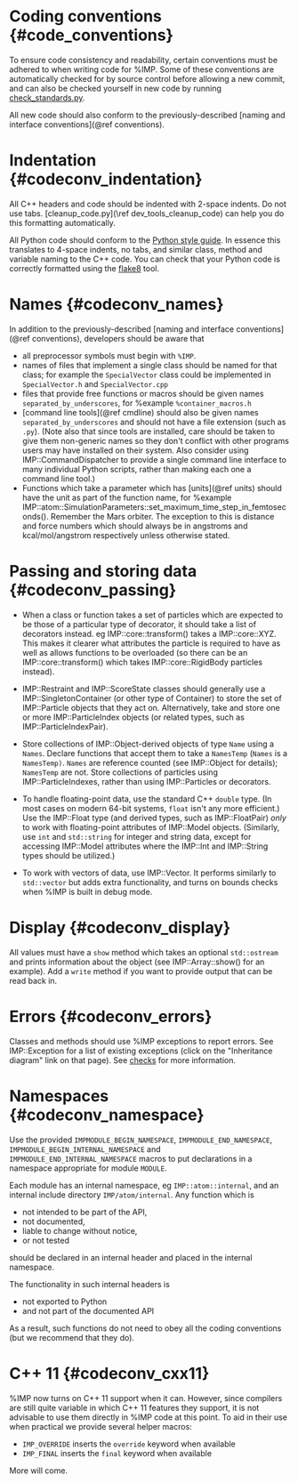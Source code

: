 Coding conventions {#code_conventions}
==================

To ensure code consistency and readability, certain conventions
must be adhered to when writing code for %IMP. Some of these
conventions are automatically checked for by source control before
allowing a new commit, and can also be checked yourself in new
code by running [check_standards.py](#devguide_check_standards).

All new code should also conform to the previously-described
[naming and interface conventions](@ref conventions).


# Indentation {#codeconv_indentation}

All C++ headers and code should be indented with 2-space indents. Do not use
tabs. [cleanup_code.py](\ref dev_tools_cleanup_code) can help you do this formatting
automatically.

All Python code should conform to the [Python style
guide](http://www.python.org/dev/peps/pep-0008/).  In essence this
translates to 4-space indents, no tabs, and similar class, method and
variable naming to the C++ code. You can check that your Python code
is correctly formatted using the [flake8](https://pypi.org/project/flake8/)
tool.

# Names {#codeconv_names}

In addition to the previously-described
[naming and interface conventions](@ref conventions),
developers should be aware that
- all preprocessor symbols must begin with `%IMP`.
- names of files that implement a single class should be named for that
  class; for example the `SpecialVector` class could be implemented in
  `SpecialVector.h` and `SpecialVector.cpp`
- files that provide free functions or macros should be given names
  `separated_by_underscores`, for %example `%container_macros.h`
- [command line tools](@ref cmdline) should also be given names
  `separated_by_underscores` and should not have a file extension
  (such as `.py`). (Note also that since tools are installed, care should be
  taken to give them non-generic names so they don't conflict with other
  programs users may have installed on their system. Also consider using
  IMP::CommandDispatcher to provide a single command line interface to many
  individual Python scripts, rather than making each one a command line tool.)
- Functions which take a parameter which has [units](@ref units) should have the
  unit as part of the function name, for %example
  IMP::atom::SimulationParameters::set_maximum_time_step_in_femtoseconds().
  Remember the Mars orbiter. The exception to this is distance and
  force numbers which should always be in angstroms and
  kcal/mol/angstrom respectively unless otherwise stated.

# Passing and storing data {#codeconv_passing}

- When a class or function takes a set of particles which are expected to
  be those of a particular type of decorator, it should take a list of
  decorators instead. eg IMP::core::transform() takes a IMP::core::XYZ.
  This makes it clearer what attributes the particle is required to have
  as well as allows functions to be overloaded (so there can be an
  IMP::core::transform() which takes IMP::core::RigidBody particles instead).

- IMP::Restraint and IMP::ScoreState classes should generally use a
  IMP::SingletonContainer (or other type of Container) to store the set of
  IMP::Particle objects that they act on. Alternatively, take and store one
  or more IMP::ParticleIndex objects (or related types, such as
  IMP::ParticleIndexPair).

- Store collections of IMP::Object-derived
  objects of type `Name` using a `Names`. Declare functions that
  accept them to take a `NamesTemp` (`Names` is a `NamesTemp)`.
  `Names` are reference counted (see IMP::Object for details);
  `NamesTemp` are not. Store collections of particles using
  IMP::ParticleIndexes, rather than using IMP::Particles or decorators.

- To handle floating-point data, use the standard C++ `double` type. (In most
  cases on modern 64-bit systems, `float` isn't any more efficient.) Use the
  IMP::Float type (and derived types, such as IMP::FloatPair) *only* to work
  with floating-point attributes of IMP::Model objects. (Similarly, use `int`
  and `std::string` for integer and string data, except for accessing
  IMP::Model attributes where the IMP::Int and IMP::String types should
  be utilized.)

- To work with vectors of data, use IMP::Vector. It performs similarly to
  `std::vector` but adds extra functionality, and turns on bounds checks when
  %IMP is built in debug mode.

# Display {#codeconv_display}

All values must have a `show` method which takes an optional
`std::ostream` and prints information about the object (see
IMP::Array::show() for an example). Add a `write` method if you
want to provide output that can be read back in.

# Errors {#codeconv_errors}

Classes and methods should use %IMP exceptions to report errors. See
IMP::Exception for a list of existing exceptions (click on the "Inheritance
diagram" link on that page). See
[checks](../ref/exception_8h.html) for more information.

# Namespaces {#codeconv_namespace}

Use the provided `IMPMODULE_BEGIN_NAMESPACE`,
`IMPMODULE_END_NAMESPACE`, `IMPMODULE_BEGIN_INTERNAL_NAMESPACE` and
`IMPMODULE_END_INTERNAL_NAMESPACE` macros to put declarations in a
namespace appropriate for module `MODULE`.

Each module has an internal namespace, eg `IMP::atom::internal`, and an internal
include directory `IMP/atom/internal`. Any function which is
 - not intended to be part of the API,
 - not documented,
 - liable to change without notice,
 - or not tested

should be declared in an internal header and placed in the internal namespace.

The functionality in such internal headers is
 - not exported to Python
 - and not part of the documented API

As a result, such functions do not need to obey all the coding conventions
(but we recommend that they do).

# C++ 11 {#codeconv_cxx11}
%IMP now turns on C++ 11 support when it can. However, since compilers
are still quite variable in which C++ 11 features they support, it is
not advisable to use them directly in %IMP code at this point. To aid
in their use when practical we provide several helper macros:
- `IMP_OVERRIDE` inserts the `override` keyword when available
- `IMP_FINAL` inserts the `final` keyword when available

More will come.
